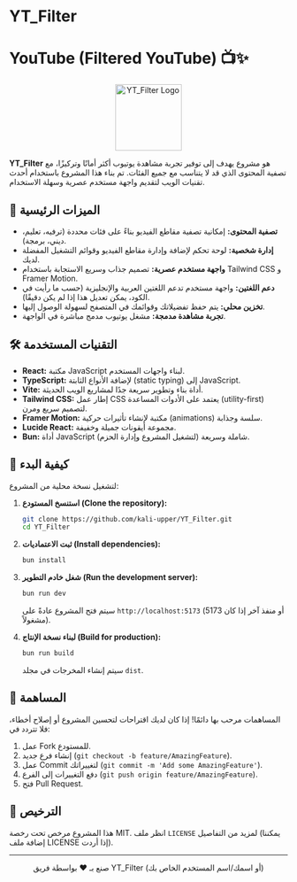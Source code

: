 # YT_Filter
# YouTube (Filtered YouTube) 📺✨

<p align="center">
  <img src="https://raw.githubusercontent.com/kali-upper/YT_Filter/main/assets/favicon.ico" alt="YT_Filter Logo" width="120"/>
</p>

**YT_Filter** هو مشروع يهدف إلى توفير تجربة مشاهدة يوتيوب أكثر أمانًا وتركيزًا، مع تصفية المحتوى الذي قد لا يتناسب مع جميع الفئات. تم بناء هذا المشروع باستخدام أحدث تقنيات الويب لتقديم واجهة مستخدم عصرية وسهلة الاستخدام.

## 🌟 الميزات الرئيسية

- **تصفية المحتوى:** إمكانية تصفية مقاطع الفيديو بناءً على فئات محددة (ترفيه، تعليم، ديني، برمجة).
- **إدارة شخصية:** لوحة تحكم لإضافة وإدارة مقاطع الفيديو وقوائم التشغيل المفضلة لديك.
- **واجهة مستخدم عصرية:** تصميم جذاب وسريع الاستجابة باستخدام Tailwind CSS و Framer Motion.
- **دعم اللغتين:** واجهة مستخدم تدعم اللغتين العربية والإنجليزية (حسب ما رأيت في الكود، يمكن تعديل هذا إذا لم يكن دقيقًا).
- **تخزين محلي:** يتم حفظ تفضيلاتك وقوائمك في المتصفح لسهولة الوصول إليها.
- **تجربة مشاهدة مدمجة:** مشغل يوتيوب مدمج مباشرة في الواجهة.

## 🛠️ التقنيات المستخدمة

- **React:** مكتبة JavaScript لبناء واجهات المستخدم.
- **TypeScript:** لإضافة الأنواع الثابتة (static typing) إلى JavaScript.
- **Vite:** أداة بناء وتطوير سريعة جدًا لمشاريع الويب الحديثة.
- **Tailwind CSS:** إطار عمل CSS يعتمد على الأدوات المساعدة (utility-first) لتصميم سريع ومرن.
- **Framer Motion:** مكتبة لإنشاء تأثيرات حركية (animations) سلسة وجذابة.
- **Lucide React:** مجموعة أيقونات جميلة وخفيفة.
- **Bun:** أداة JavaScript شاملة وسريعة (لتشغيل المشروع وإدارة الحزم).

## 🚀 كيفية البدء

لتشغيل نسخة محلية من المشروع:

1.  **استنسخ المستودع (Clone the repository):**

    ```bash
    git clone https://github.com/kali-upper/YT_Filter.git
    cd YT_Filter
    ```

2.  **ثبت الاعتماديات (Install dependencies):**

    ```bash
    bun install
    ```

3.  **شغل خادم التطوير (Run the development server):**

    ```bash
    bun run dev
    ```

    سيتم فتح المشروع عادةً على `http://localhost:5173` (أو منفذ آخر إذا كان 5173 مشغولاً).

4.  **لبناء نسخة الإنتاج (Build for production):**
    ```bash
    bun run build
    ```
    سيتم إنشاء المخرجات في مجلد `dist`.

## 🤝 المساهمة

المساهمات مرحب بها دائمًا! إذا كان لديك اقتراحات لتحسين المشروع أو إصلاح أخطاء، فلا تتردد في:

1.  عمل Fork للمستودع.
2.  إنشاء فرع جديد (`git checkout -b feature/AmazingFeature`).
3.  عمل Commit لتغييراتك (`git commit -m 'Add some AmazingFeature'`).
4.  دفع التغييرات إلى الفرع (`git push origin feature/AmazingFeature`).
5.  فتح Pull Request.

## 📄 الترخيص

هذا المشروع مرخص تحت رخصة MIT. انظر ملف `LICENSE` لمزيد من التفاصيل (يمكننا إضافة ملف LICENSE إذا أردت).

---

<p align="center">
  صنع بـ ❤️ بواسطة فريق YT_Filter (أو اسمك/اسم المستخدم الخاص بك)
</p>
